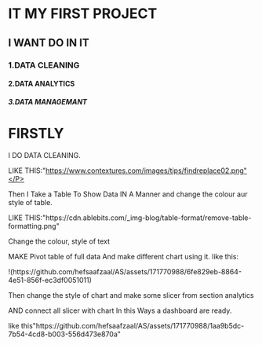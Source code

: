 

<h1>IT MY FIRST PROJECT</h1>

<h2>I WANT DO IN IT</h2>
<h3>1.DATA CLEANING </h3>
<h4>2.DATA ANALYTICS </h4>
<h5>3.DATA MANAGEMANT</h5>
<h1>FIRSTLY</h1>
<P>I DO DATA CLEANING.
  
LIKE THIS:"https://www.contextures.com/images/tips/findreplace02.png"</P>
<p>Then I Take a Table To Show Data IN A Manner and change the colour aur style of table.</p>
<P>LIKE THIS:"https://cdn.ablebits.com/_img-blog/table-format/remove-table-formatting.png"</P>
<P>Change the colour, style of text</P>
<P>MAKE Pivot table of full data And make different chart using it. 
  like this:</P>

<p>!(https://github.com/hefsaafzaal/AS/assets/171770988/6fe829eb-8864-4e51-856f-ec3df0051011)</p>
<p>Then change the style of chart and make some slicer from section analytics  </p>
<P>AND connect all slicer with chart In this Ways a dashboard are ready. </P>
<p>like this"https://github.com/hefsaafzaal/AS/assets/171770988/1aa9b5dc-7b54-4cd8-b003-556d473e870a"</p>



